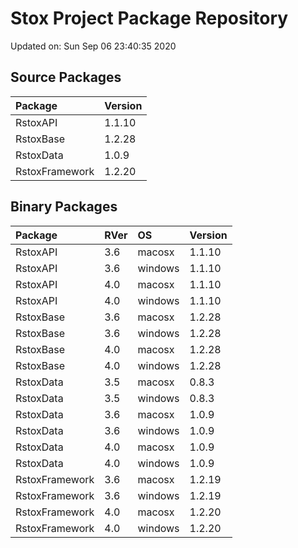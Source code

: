 # Stox Project Package Repository


Updated on: Sun Sep 06 23:40:35 2020
## Source Packages

|Package        |Version |
|:--------------|:-------|
|RstoxAPI       |1.1.10  |
|RstoxBase      |1.2.28  |
|RstoxData      |1.0.9   |
|RstoxFramework |1.2.20  |

## Binary Packages

|Package        |RVer |OS      |Version |
|:--------------|:----|:-------|:-------|
|RstoxAPI       |3.6  |macosx  |1.1.10  |
|RstoxAPI       |3.6  |windows |1.1.10  |
|RstoxAPI       |4.0  |macosx  |1.1.10  |
|RstoxAPI       |4.0  |windows |1.1.10  |
|RstoxBase      |3.6  |macosx  |1.2.28  |
|RstoxBase      |3.6  |windows |1.2.28  |
|RstoxBase      |4.0  |macosx  |1.2.28  |
|RstoxBase      |4.0  |windows |1.2.28  |
|RstoxData      |3.5  |macosx  |0.8.3   |
|RstoxData      |3.5  |windows |0.8.3   |
|RstoxData      |3.6  |macosx  |1.0.9   |
|RstoxData      |3.6  |windows |1.0.9   |
|RstoxData      |4.0  |macosx  |1.0.9   |
|RstoxData      |4.0  |windows |1.0.9   |
|RstoxFramework |3.6  |macosx  |1.2.19  |
|RstoxFramework |3.6  |windows |1.2.19  |
|RstoxFramework |4.0  |macosx  |1.2.20  |
|RstoxFramework |4.0  |windows |1.2.20  |
